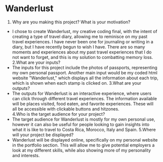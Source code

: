 # Wanderlust

1. Why are you making this project? What is your motivation?
  - I chose to create Wanderlust, my creative coding final, with the intent of creating a type of travel diary, allowing me to reminisce on my past travel experiences. I have never been one for journaling or writing in a diary, but I have recently begun to wish I have. There are so many moments and experiences about my past travel experiences that I do not want to forget, and this is my solution to combatting memory loss. 
2.What are your inputs?
  - The inputs for this project include the photos of passports, representing my own personal passport. Another main input would be my coded html website "Wanderlust," which displays all the information about each trip, which is shown when each stamp is clicked on.
3.What are your outputs?
  - The outputs for Wanderlust is an interactive experience, where users can click through different travel experiences. The information available will be places visited, food eaten, and favorite experiences. These will all be accessible with clickable buttons and hitzones.  
4.Who is the target audience for your project?
  - The target audience for Wanderlust is mostly for my own personal use, however it can also be useful for people looking to gain insights into what it is like to travel to Costa Rica, Morocco, Italy and Spain.
5.Where will your project be displayed?
  - Wanderlust will be displayed online, specifically on my personal website in the portfolio section. This will allow me to give potential employers a look at my different skills, while also showing more of my personality and interests.
